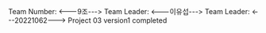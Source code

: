 Team Number: <---9조--->
Team Leader: <---이유섭--->
Team Leader: <---20221062--->
Project 03 version1 completed